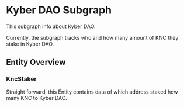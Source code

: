 # Kyber DAO Subgraph

This subgraph info about Kyber DAO.

Currently, the subgraph tracks who and how many amount of KNC they stake in Kyber DAO.


## Entity Overview

### KncStaker

Straight forward, this Entity contains data of which address staked how many KNC to Kyber DAO.
